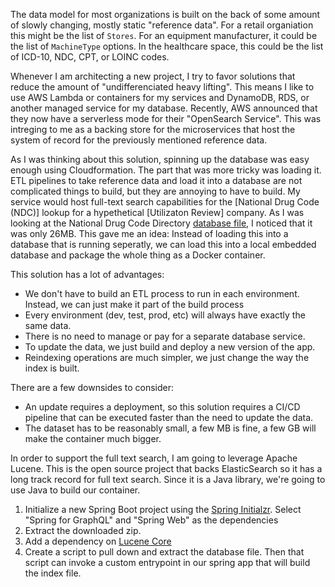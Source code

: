The data model for most organizations is built on the back of some amount of slowly changing, mostly static "reference data". 
For a retail organiation this might be the list of `Stores`. 
For an equipment manufacturer, it could be the list of `MachineType` options. 
In the healthcare space, this could be the list of ICD-10, NDC, CPT, or LOINC codes. 

Whenever I am architecting a new project, I try to favor solutions that reduce the amount of "undifferenciated heavy lifting". 
This means I like to use AWS Lambda or containers for my services and DynamoDB, RDS, or another managed service for my database.
Recently, AWS announced that they now have a serverless mode for their "OpenSearch Service".
This was intreging to me as a backing store for the microservices that host the system of record for the previously mentioned reference data.

As I was thinking about this solution, spinning up the database was easy enough using Cloudformation. 
The part that was more tricky was loading it.
ETL pipelines to take reference data and load it into a database are not complicated things to build, but they are annoying to have to build.
My service would host full-text search capabilities for the [National Drug Code (NDC)] lookup for a hypethetical [Utilizaton Review] company.
As I was looking at the National Drug Code Directory [database file](https://download.open.fda.gov/drug/ndc/drug-ndc-0001-of-0001.json.zip), I noticed that it was only 26MB.
This gave me an idea: Instead of loading this into a database that is running seperatly, we can load this into a local embedded database and package the whole thing as a Docker container.

This solution has a lot of advantages:
- We don't have to build an ETL process to run in each environment. Instead, we can just make it part of the build process
- Every environment (dev, test, prod, etc) will always have exactly the same data.
- There is no need to manage or pay for a separate database service.
- To update the data, we just build and deploy a new version of the app.
- Reindexing operations are much simpler, we just change the way the index is built.

There are a few downsides to consider:
- An update requires a deployment, so this solution requires a CI/CD pipeline that can be executed faster than the need to update the data.
- The dataset has to be reasonably small, a few MB is fine, a few GB will make the container much bigger.

In order to support the full text search, I am going to leverage Apache Lucene.
This is the open source project that backs ElasticSearch so it has a long track record for full text search.
Since it is a Java library, we're going to use Java to build our container.

1. Initialize a new Spring Boot project using the [Spring Initialzr](https://start.spring.io).
    Select "Spring for GraphQL" and "Spring Web" as the dependencies
1. Extract the downloaded zip.
1. Add a dependency on [Lucene Core](https://mvnrepository.com/artifact/org.apache.lucene/lucene-core/9.4.2)
1. Create a script to pull down and extract the database file.
    Then that script can invoke a custom entrypoint in our spring app that will build the index file.


